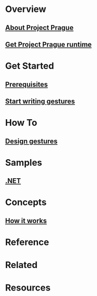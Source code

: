 # Overview
## [About Project Prague](overview-about-project-prague.md)
## [Get Project Prague runtime](overview-get-project-prague-runtime.md)
# Get Started
## [Prerequisites](get-started-prerequisites)
## [Start writing gestures](get-started-writing-gestures.md)
# How To
## [Design gestures](how-to-design-gesturs.md)
# Samples
## [.NET](samples-repository.md)
# Concepts
## [How it works](concepts-how-gestures-work.md)
# Reference
<!--## [.NET](/dotnet/api/?view=botbuilder-3.8)-->
# Related
# Resources
